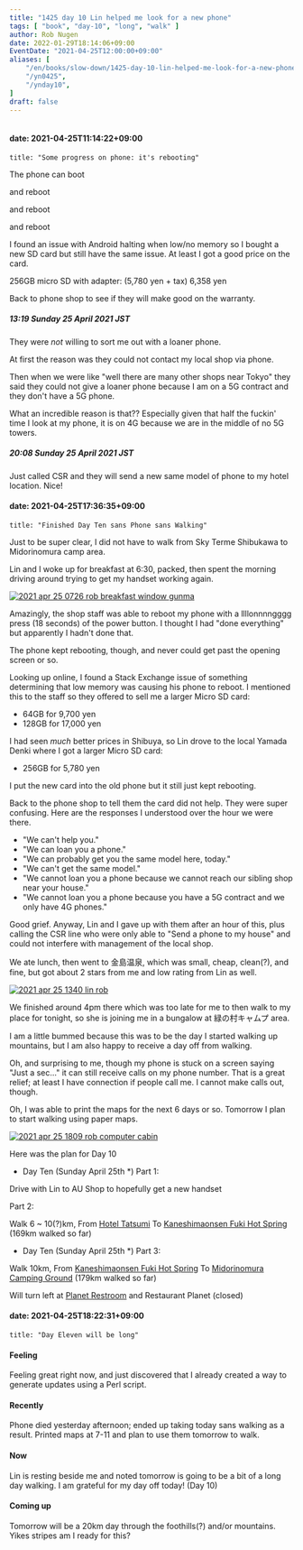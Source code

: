 ```yaml
---
title: "1425 day 10 Lin helped me look for a new phone"
tags: [ "book", "day-10", "long", "walk" ]
author: Rob Nugen
date: 2022-01-29T18:14:06+09:00
EventDate: "2021-04-25T12:00:00+09:00"
aliases: [
    "/en/books/slow-down/1425-day-10-lin-helped-me-look-for-a-new-phone",
    "/yn0425",
    "/ynday10",
]
draft: false
---
```


<img
src="https://b.robnugen.com/quests/walk-to-niigata/2021/en_route/day-10/2021_apr_25_1340_lin_rob.jpg"
alt=""
class="title" />

#### date: 2021-04-25T11:14:22+09:00

    title: "Some progress on phone: it's rebooting"

The phone can boot

and reboot

and reboot

and reboot

I found an issue with Android halting when low/no memory so I bought
a new SD card but still have the same issue.  At least I got a good
price on the card.

256GB micro SD with adapter: (5,780 yen + tax) 6,358 yen

Back to phone shop to see if they will make good on the warranty.

##### 13:19 Sunday 25 April 2021 JST

They were *not* willing to sort me out with a loaner phone.

At first the reason was they could not contact my local shop via
phone.

Then when we were like "well there are many other shops near Tokyo"
they said they could not give a loaner phone because I am on a 5G
contract and they don't have a 5G phone.

What an incredible reason is that?? Especially given that half the
fuckin' time I look at my phone, it is on 4G because we are in the
middle of no 5G towers.

##### 20:08 Sunday 25 April 2021 JST

Just called CSR and they will send a new same model of phone to my
hotel location.  Nice!


#### date: 2021-04-25T17:36:35+09:00

    title: "Finished Day Ten sans Phone sans Walking"

Just to be super clear, I did not have to walk from Sky Terme
Shibukawa to Midorinomura camp area.

Lin and I woke up for breakfast at 6:30, packed, then spent the
morning driving around trying to get my handset working again.

[![2021 apr 25 0726 rob breakfast window gunma](//b.robnugen.com/quests/walk-to-niigata/2021/en_route/day-10/thumbs/2021_apr_25_0726_rob_breakfast_window_gunma.jpg)](//b.robnugen.com/quests/walk-to-niigata/2021/en_route/day-10/2021_apr_25_0726_rob_breakfast_window_gunma.jpg)

Amazingly, the shop staff was able to reboot my phone with a
llllonnnngggg press (18 seconds) of the power button.  I thought I had
"done everything" but apparently I hadn't done that.

The phone kept rebooting, though, and never could get past the opening
screen or so.

Looking up online, I found a Stack Exchange issue of something
determining that low memory was causing his phone to reboot.  I
mentioned this to the staff so they offered to sell me a larger Micro
SD card:

* 64GB for 9,700 yen
* 128GB for 17,000 yen

I had seen *much* better prices in Shibuya, so Lin drove to the local
Yamada Denki where I got a larger Micro SD card:

* 256GB for 5,780 yen

I put the new card into the old phone but it still just kept rebooting.

Back to the phone shop to tell them the card did not help.  They were
super confusing.  Here are the responses I understood over the hour we
were there.

* "We can't help you."
* "We can loan you a phone."
* "We can probably get you the same model here, today."
* "We can't get the same model."
* "We cannot loan you a phone because we cannot reach our sibling shop
near your house."
* "We cannot loan you a phone because you have a 5G contract and we only
have 4G phones."

Good grief.  Anyway, Lin and I gave up with them after an hour of
this, plus calling the CSR line who were only able to "Send a phone to
my house" and could not interfere with management of the local shop.

We ate lunch, then went to 金島温泉, which was small, cheap, clean(?), and
fine, but got about 2 stars from me and low rating from Lin as well.

[![2021 apr 25 1340 lin rob](//b.robnugen.com/quests/walk-to-niigata/2021/en_route/day-10/thumbs/2021_apr_25_1340_lin_rob.jpg)](//b.robnugen.com/quests/walk-to-niigata/2021/en_route/day-10/2021_apr_25_1340_lin_rob.jpg)

We finished around 4pm there which was too late for me to then walk to
my place for tonight, so she is joining me in a bungalow at
緑の村キャムプ area.

I am a little bummed because this was to be the day I started walking
up mountains, but I am also happy to receive a day off from walking.

Oh, and surprising to me, though my phone is stuck on a screen saying
"Just a sec..." it can still receive calls on my phone number.  That
is a great relief; at least I have connection if people call me.  I
cannot make calls out, though.

Oh, I was able to print the maps for the next 6 days or so.  Tomorrow
I plan to start walking using paper maps.

[![2021 apr 25 1809 rob computer cabin](//b.robnugen.com/quests/walk-to-niigata/2021/en_route/day-10/thumbs/2021_apr_25_1809_rob_computer_cabin.jpg)](//b.robnugen.com/quests/walk-to-niigata/2021/en_route/day-10/2021_apr_25_1809_rob_computer_cabin.jpg)

Here was the plan for Day 10

<!-- 25 March 2021: WALK SEGMENT SEPARATOR  ===========  TO HELP ME SEE AND EDIT SEGMENT DETAILS -->
<div class="walk-segment">

* Day <span class="day_source">Ten</span>
(<span class="day_date">Sunday April 25th</span> *)
Part 1:

Drive with Lin to AU Shop to hopefully get a new handset

Part 2:

Walk <span class="km_source">6 ~ 10(?)</span>km,
From [Hotel Tatsumi](https://goo.gl/maps/BboGQtXeDCV1Vf8w5)
To [Kaneshimaonsen Fuki Hot Spring](https://goo.gl/maps/EtszY5v48GUnfPWc9)
(<span class="km_total">169</span>km walked so far)

</div>
<!-- 25 March 2021: WALK SEGMENT SEPARATOR  ===========  TO HELP ME SEE AND EDIT SEGMENT DETAILS -->
<div class="walk-segment">

* Day <span class="day_source">Ten</span>
(<span class="day_date">Sunday April 25th</span> *)
Part 3:

Walk <span class="km_source">10</span>km,
From [Kaneshimaonsen Fuki Hot Spring](https://goo.gl/maps/CnqwjSSVngR8MgM47)
To [Midorinomura Camping Ground](https://goo.gl/maps/MAao34q748ZT9mXX7)
(<span class="km_total">179</span>km walked so far)

Will turn left at [Planet Restroom](https://goo.gl/maps/QKyvUXP15HrDRZoSA) and Restaurant Planet (closed)

</div>





#### date: 2021-04-25T18:22:31+09:00

    title: "Day Eleven will be long"

#### Feeling

Feeling great right now, and just discovered that I already created a
way to generate updates using a Perl script.

#### Recently

Phone died yesterday afternoon; ended up taking today sans walking as
a result.  Printed maps at 7-11 and plan to use them tomorrow to walk.

#### Now

Lin is resting beside me and noted tomorrow is going to be a bit of a
long day walking.  I am grateful for my day off today! (Day 10)

#### Coming up

Tomorrow will be a 20km day through the foothills(?) and/or mountains.
Yikes stripes am I ready for this?
